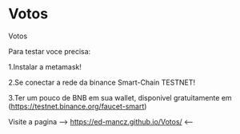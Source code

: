 # Votos
Votos

Para testar voce precisa: 

1.Instalar a metamask!

2.Se conectar a rede da binance Smart-Chain TESTNET!

3.Ter um pouco de BNB em sua wallet, disponivel gratuitamente em (https://testnet.binance.org/faucet-smart)

Visite a pagina --> https://ed-mancz.github.io/Votos/ <--
